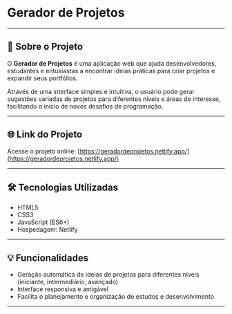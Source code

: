 # Gerador de Projetos 

---

## 🚀 Sobre o Projeto  

O **Gerador de Projetos** é uma aplicação web que ajuda desenvolvedores, estudantes e entusiastas a encontrar ideias práticas para criar projetos e expandir seus portfólios.  

Através de uma interface simples e intuitiva, o usuário pode gerar sugestões variadas de projetos para diferentes níveis e áreas de interesse, facilitando o início de novos desafios de programação.

---

## 🌐 Link do Projeto  

Acesse o projeto online: [https://geradordeprojetos.netlify.app/](https://geradordeprojetos.netlify.app/)  

---

## 🛠 Tecnologias Utilizadas  

- HTML5  
- CSS3  
- JavaScript (ES6+)  
- Hospedagem: Netlify  

---

## 💡 Funcionalidades  

- Geração automática de ideias de projetos para diferentes níveis (iniciante, intermediário, avançado)  
- Interface responsiva e amigável  
- Facilita o planejamento e organização de estudos e desenvolvimento  

---
